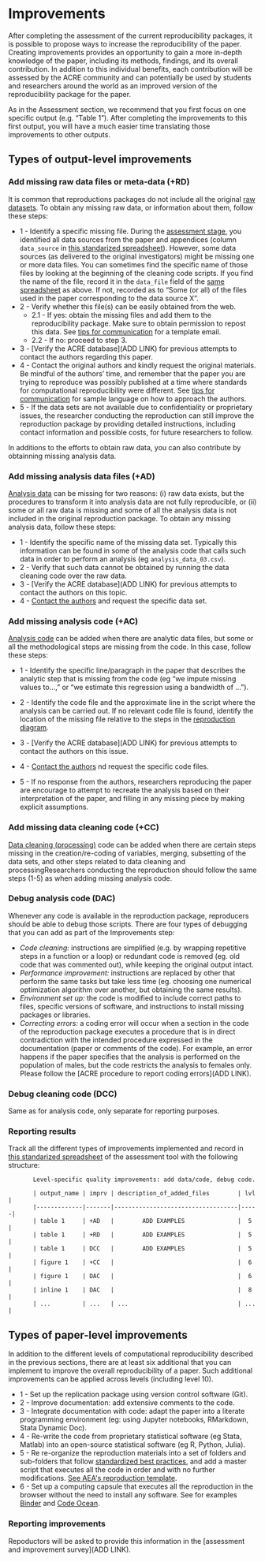 # Improvements   

After completing the assessment of the current reproducibility packages, it is possible to propose ways to increase the reproducibility of the paper. Creating improvements provides an opportunity to gain a more in-depth knowledge of the paper, including its methods, findings, and its overall contribution. In addition to this individual benefits, each contribution will be assessed by the ACRE community and can potentially be used by students and researchers around the world as an improved version of the reproducibility package for the paper.

As in the Assessment section, we recommend that you first focus on one specific output (e.g. “Table 1”). After completing the improvements to this first output, you will have a much easier time translating those improvements to other outputs.   

## Types of output-level improvements

### Add missing raw data files or meta-data (+RD) 

It is common that reproductions packages do not include all the original [raw datasets](#describe-inputs). To obtain any missing raw data, or information about them, follow these steps:

   - 1 - Identify a specific missing file. During the [assessment stage](#assessment), you identified all data sources from the paper and appendices (column `data_source` in [this standarized spreadsheet](https://docs.google.com/spreadsheets/d/1LUIdVFH0OfR70C7z07TYeE-uWzKI_JIeWUMaYhqEKK0/edit#gid=0&range=A1)). However, some data sources (as delivered to the original investigators) might be missing one or more data files. You can sometimes find the specific name of those files by looking at the beginning of the cleaning code scripts. If you find the name of the file,  record it in the  `data_file` field of the [same spreadsheet](https://docs.google.com/spreadsheets/d/1LUIdVFH0OfR70C7z07TYeE-uWzKI_JIeWUMaYhqEKK0/edit#gid=0&range=A1) as above. If not, recorded as to “Some (or all) of the files used in the paper corresponding to the data source X”.      
   - 2 - Verify whether this file(s) can be easily obtained from the web.   
      - 2.1 - If yes: obtain the missing files and add them to the reproducibility package. Make sure to obtain permission to repost this data. See [tips for communication](#tips-for-communication) for a template email.   
      - 2.2 - If no: proceed to step 3.   
   - 3 - [Verify the ACRE database](ADD LINK) for previous attempts to contact the authors regarding this paper.  
   - 4 - Contact the original authors and kindly request the original materials. Be mindful of the authors’ time, and remember that the paper you are trying to reproduce was possibly  published at a time where standards for computational reproducibility were different. See [tips for communication](#tips-for-communication) for sample language on how to approach the authors.  
   - 5 - If the data sets are not available due to confidentiality or proprietary issues, the researcher conducting the reproduction can still improve the reproduction package by providing detailed  instructions, including contact information and possible costs, for future researchers to follow.
   
In additions to the efforts to obtain raw data, you can also contribute by obtainning missing analysis data.   

 
### Add missing analysis data files (+AD)

[Analysis data](#describe-inputs) can be missing for two reasons: (i) raw data exists, but the procedures to transform it into analysis data are not fully reproducible, or (ii) some or all raw data is missing and some of all the analysis data is not included in the original reproduction package. To obtain any missing analysis data, follow these steps:

  - 1 - Identify the specific name of the missing data set. Typically this information can be found in some of the analysis code that calls such data in order to perform an analysis (eg `analysis_data_03.csv`).   
  - 2 - Verify that such data cannot be obtained by running the data cleaning code over the raw data.    
  - 3 - [Verify the ACRE database](ADD LINK) for previous attempts to contact the authors on this topic.    
  - 4 - [Contact the authors](#tips-for-communication) and request the specific data set.       

### Add missing analysis code (+AC) 

[Analysis code](#describe-inputs) can be added when there are analytic data files, but some or all the methodological steps are missing from the code. In this case, follow these steps:  

  - 1 - Identify the specific line/paragraph in the paper that describes the analytic step that is missing from the code (eg “we impute missing values to…,” or “we estimate this regression using a bandwidth of ...”).  
  - 2 - Identify the code file and the approximate line in the script where the analysis can be carried out. If no relevant code file is found, identify the location of the missing file relative to the steps in the [reproduction diagram](#diagram).   
  
  - 3 - [Verify the ACRE database](ADD LINK) for previous attempts to contact the authors on this issue.   
  - 4 - [Contact the authors](#tips-for-communication) nd request the specific code files.    
  - 5 - If no response from the authors, researchers reproducing the paper are encourage to attempt to recreate the analysis based on their interpretation of the paper, and filling in any missing piece by making explicit assumptions.   
    
### Add  missing data cleaning code (+CC)   

[Data cleaning (processing)](#describe-inputs) code can be added when there are certain steps missing in the creation/re-coding of variables, merging, subsetting of the data sets, and other steps related to data cleaning and  processingResearchers conducting the reproduction should follow the same steps (1-5) as when adding missing analysis code.  

### Debug analysis code (DAC)   

Whenever any code is available in the reproduction package, reproducers should be able to debug those scripts. There are four types of debugging that you can add as part of the Improvements step:  

  - *Code cleaning:* instructions are simplified (e.g. by wrapping repetitive steps in a function or a loop) or redundant code is removed (eg. old code that was commented out), while keeping the original output intact.  
  - *Performance improvement:* instructions are replaced by other that perform the same tasks but take less time (eg. choosing one numerical optimization algorithm over another, but obtaining the same results).    
  - *Environment set up:* the code is modified to include correct paths to files, specific versions of software, and instructions to install missing packages or libraries.    
  - *Correcting errors:* a coding error will occur when a section in the code of the reproduction package executes a procedure that is in direct contradiction with the intended procedure expressed in the documentation (paper or comments of the code). For example, an error happens if the paper specifies that the analysis is performed on the population of males, but the code restricts the analysis to females only. Please follow the [ACRE procedure to report coding errors](ADD LINK).  


### Debug cleaning code (DCC)

Same as for analysis code, only separate for reporting purposes.  


### Reporting results    

Track all the different types of improvements implemented and record in [this standarized spreadsheet](https://docs.google.com/spreadsheets/d/1LUIdVFH0OfR70C7z07TYeE-uWzKI_JIeWUMaYhqEKK0/edit#gid=0&range=A3) of the assessment tool with the following structure:   

           Level-specific quality improvements: add data/code, debug code.

           | output_name | imprv | description_of_added_files        | lvl |
           |-------------|-------|-----------------------------------|-----|
           | table 1     | +AD   |        ADD EXAMPLES               |  5  |
           | table 1     | +RD   |        ADD EXAMPLES               |  5  |
           | table 1     | DCC   |        ADD EXAMPLES               |  5  |
           | figure 1    | +CC   |                                   |  6  |
           | figure 1    | DAC   |                                   |  6  |
           | inline 1    | DAC   |                                   |  8  |
           | ...         | ...   | ...                               | ... |  




##  Types of paper-level improvements

In addition to the different levels of computational reproducibility described in the previous sections, there are at least  six additional that you can implement to improve the overall reproducibility of a paper. Such additional improvements can be applied across levels (including level 10).    

  - 1 - Set up the replication package using version control software (Git).
  - 2 - Improve documentation: add extensive comments to the code.
  - 3 - Integrate documentation with code: adapt the paper into a literate programming environment (eg: using Jupyter notebooks, RMarkdown, Stata Dynamic Doc).
  - 4 - Re-write the code from proprietary statistical software (eg Stata, Matlab) into an open-source statistical software (eg R, Python, Julia).
  - 5 - Re re-organize the reproduction materials into a set of folders and sub-folders that follow [standardized best practices](https://www.projecttier.org/tier-protocol/specifications/#overview-of-the-documentation), and add a master script that executes all the code in order and with no further modifications. [See AEA's reproduction template](https://github.com/AEADataEditor/replication-template).  
  - 6 - Set up a computing capsule that executes all the reproduction in the browser without the need to install any software. See for examples [Binder](https://mybinder.org/) and [Code Ocean](https://codeocean.com/).


### Reporting improvements  
Repoductors will be asked to provide this information in the [assessment and improvement survey](ADD LINK).   


